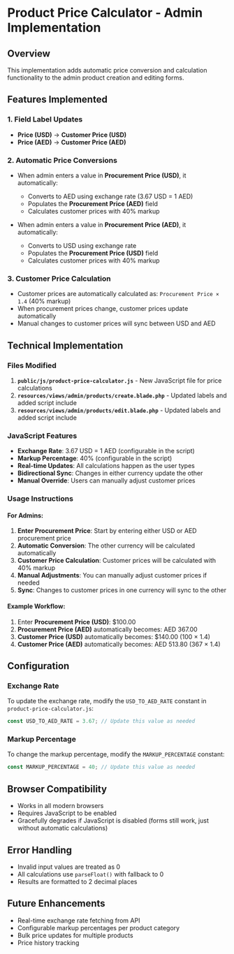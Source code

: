 # Product Price Calculator - Admin Implementation

## Overview
This implementation adds automatic price conversion and calculation functionality to the admin product creation and editing forms.

## Features Implemented

### 1. Field Label Updates
- **Price (USD)** → **Customer Price (USD)**
- **Price (AED)** → **Customer Price (AED)**

### 2. Automatic Price Conversions
- When admin enters a value in **Procurement Price (USD)**, it automatically:
  - Converts to AED using exchange rate (3.67 USD = 1 AED)
  - Populates the **Procurement Price (AED)** field
  - Calculates customer prices with 40% markup

- When admin enters a value in **Procurement Price (AED)**, it automatically:
  - Converts to USD using exchange rate
  - Populates the **Procurement Price (USD)** field
  - Calculates customer prices with 40% markup

### 3. Customer Price Calculation
- Customer prices are automatically calculated as: `Procurement Price × 1.4` (40% markup)
- When procurement prices change, customer prices update automatically
- Manual changes to customer prices will sync between USD and AED

## Technical Implementation

### Files Modified
1. **`public/js/product-price-calculator.js`** - New JavaScript file for price calculations
2. **`resources/views/admin/products/create.blade.php`** - Updated labels and added script include
3. **`resources/views/admin/products/edit.blade.php`** - Updated labels and added script include

### JavaScript Features
- **Exchange Rate**: 3.67 USD = 1 AED (configurable in the script)
- **Markup Percentage**: 40% (configurable in the script)
- **Real-time Updates**: All calculations happen as the user types
- **Bidirectional Sync**: Changes in either currency update the other
- **Manual Override**: Users can manually adjust customer prices

### Usage Instructions

#### For Admins:
1. **Enter Procurement Price**: Start by entering either USD or AED procurement price
2. **Automatic Conversion**: The other currency will be calculated automatically
3. **Customer Price Calculation**: Customer prices will be calculated with 40% markup
4. **Manual Adjustments**: You can manually adjust customer prices if needed
5. **Sync**: Changes to customer prices in one currency will sync to the other

#### Example Workflow:
1. Enter **Procurement Price (USD)**: $100.00
2. **Procurement Price (AED)** automatically becomes: AED 367.00
3. **Customer Price (USD)** automatically becomes: $140.00 (100 × 1.4)
4. **Customer Price (AED)** automatically becomes: AED 513.80 (367 × 1.4)

## Configuration

### Exchange Rate
To update the exchange rate, modify the `USD_TO_AED_RATE` constant in `product-price-calculator.js`:
```javascript
const USD_TO_AED_RATE = 3.67; // Update this value as needed
```

### Markup Percentage
To change the markup percentage, modify the `MARKUP_PERCENTAGE` constant:
```javascript
const MARKUP_PERCENTAGE = 40; // Update this value as needed
```

## Browser Compatibility
- Works in all modern browsers
- Requires JavaScript to be enabled
- Gracefully degrades if JavaScript is disabled (forms still work, just without automatic calculations)

## Error Handling
- Invalid input values are treated as 0
- All calculations use `parseFloat()` with fallback to 0
- Results are formatted to 2 decimal places

## Future Enhancements
- Real-time exchange rate fetching from API
- Configurable markup percentages per product category
- Bulk price updates for multiple products
- Price history tracking 